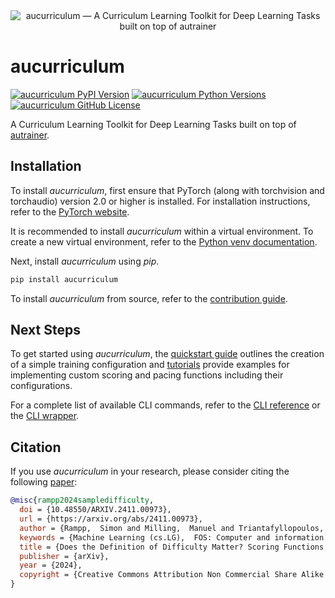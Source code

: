 <div align="center">
  <img src="https://autrainer.github.io/aucurriculum/_images/logo_banner.png" alt="aucurriculum — A Curriculum Learning Toolkit for Deep Learning Tasks built on top of autrainer">
</div>

# aucurriculum

[![aucurriculum PyPI Version](https://img.shields.io/pypi/v/aucurriculum?logo=pypi&logoColor=b4befe&color=b4befe)](https://pypi.org/project/aucurriculum/)
[![aucurriculum Python Versions](https://img.shields.io/pypi/pyversions/aucurriculum?logo=python&logoColor=b4befe&color=b4befe)](https://pypi.org/project/aucurriculum/)
[![aucurriculum GitHub License](https://img.shields.io/badge/license-MIT-b4befe?logo=c)](https://github.com/autrainer/aucurriculum/blob/main/LICENSE)

A Curriculum Learning Toolkit for Deep Learning Tasks built on top of [autrainer](https://github.com/autrainer/autrainer).

## Installation

To install _aucurriculum_, first ensure that PyTorch (along with torchvision and torchaudio) version 2.0 or higher is installed.
For installation instructions, refer to the [PyTorch website](https://pytorch.org/get-started/locally/).

It is recommended to install _aucurriculum_ within a virtual environment.
To create a new virtual environment, refer to the [Python venv documentation](https://docs.python.org/3/library/venv.html).

Next, install _aucurriculum_ using _pip_.

```bash
pip install aucurriculum
```

To install _aucurriculum_ from source, refer to the [contribution guide](https://autrainer.github.io/aucurriculum/development/contributing.html).

## Next Steps

To get started using _aucurriculum_, the [quickstart guide](https://autrainer.github.io/aucurriculum/usage/quickstart.html) outlines the creation of a simple training configuration
and [tutorials](https://autrainer.github.io/aucurriculum/usage/tutorials.html) provide examples for implementing custom scoring and pacing functions including their configurations.

For a complete list of available CLI commands, refer to the [CLI reference](https://autrainer.github.io/aucurriculum/usage/cli_reference.html) or the [CLI wrapper](https://autrainer.github.io/aucurriculum/usage/cli_wrapper.html).

## Citation

If you use _aucurriculum_ in your research, please consider citing the following [paper](https://doi.org/10.48550/arXiv.2411.00973):

```bibtex
@misc{rampp2024sampledifficulty,
  doi = {10.48550/ARXIV.2411.00973},
  url = {https://arxiv.org/abs/2411.00973},
  author = {Rampp,  Simon and Milling,  Manuel and Triantafyllopoulos,  Andreas and Schuller,  Bj\"{o}rn W.},
  keywords = {Machine Learning (cs.LG),  FOS: Computer and information sciences,  FOS: Computer and information sciences},
  title = {Does the Definition of Difficulty Matter? Scoring Functions and their Role for Curriculum Learning},
  publisher = {arXiv},
  year = {2024},
  copyright = {Creative Commons Attribution Non Commercial Share Alike 4.0 International}
}
```
